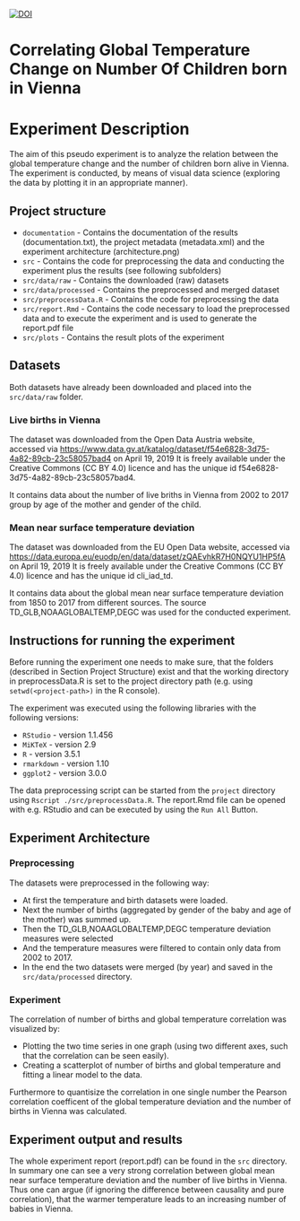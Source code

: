 
[![DOI](https://zenodo.org/badge/125386835.svg)](https://zenodo.org/badge/latestdoi/125386835)

# Correlating Global Temperature Change on Number Of Children born in Vienna

# Experiment Description

The aim of this pseudo experiment is to analyze the relation between the global temperature change and the number of children born alive in Vienna.
The experiment is conducted, by means of visual data science (exploring the data by plotting it in an appropriate manner).

## Project structure

* `documentation` - Contains the documentation of the results (documentation.txt), the project metadata (metadata.xml) and the experiment architecture (architecture.png)
* `src` - Contains the code for preprocessing the data and conducting the experiment plus the results (see following subfolders)
* `src/data/raw` - Contains the downloaded (raw) datasets
* `src/data/processed` - Contains the preprocessed and merged dataset
* `src/preprocessData.R` - Contains the code for preprocessing the data
* `src/report.Rmd` - Contains the code necessary to load the preprocessed data and to execute the experiment and is used to generate the report.pdf file
* `src/plots` - Contains the result plots of the experiment

## Datasets
Both datasets have already been downloaded and placed into the `src/data/raw` folder.

### Live births in Vienna

The dataset was downloaded from the Open Data Austria website, accessed via https://www.data.gv.at/katalog/dataset/f54e6828-3d75-4a82-89cb-23c58057bad4 on April 19, 2019
It is freely available under the Creative Commons (CC BY 4.0) licence and has the unique id f54e6828-3d75-4a82-89cb-23c58057bad4.

It contains data about the number of live briths in Vienna from 2002 to 2017 group by age of the mother and gender of the child.

### Mean near surface temperature deviation 

The dataset was downloaded from the EU Open Data website, accessed via https://data.europa.eu/euodp/en/data/dataset/zQAEvhkR7H0NQYU1HP5fA on April 19, 2019
It is freely available under the Creative Commons (CC BY 4.0) licence and has the unique id cli_iad_td.

It contains data about the global mean near surface temperature deviation from 1850 to 2017 from different sources. The source TD_GLB,NOAAGLOBALTEMP,DEGC was used for the conducted experiment.


## Instructions for running the experiment

Before running the experiment one needs to make sure, that the folders (described in Section Project Structure) exist and that the working directory in preprocessData.R is set to the project directory path (e.g. using `setwd(<project-path>)` in the R console).

The experiment was executed using the following libraries with the following versions:
* `RStudio` - version 1.1.456
* `MiKTeX` - version 2.9
* `R` - version 3.5.1
* `rmarkdown` - version 1.10
* `ggplot2` - version 3.0.0

The data preprocessing script can be started from the `project` directory using `Rscript ./src/preprocessData.R`.
The report.Rmd file can be opened with e.g. RStudio and can be executed by using the `Run All` Button.

## Experiment Architecture
### Preprocessing
The datasets were preprocessed in the following way:
* At first the temperature and birth datasets were loaded.
* Next the number of births (aggregated by gender of the baby and age of the mother) was summed up.
* Then the TD_GLB,NOAAGLOBALTEMP,DEGC temperature deviation measures were selected
* And the temperature measures were filtered to contain only data from 2002 to 2017.
* In the end the two datasets were merged (by year) and saved in the `src/data/processed` directory.

### Experiment
The correlation of number of births and global temperature correlation was visualized by:
* Plotting the two time series in one graph (using two different axes, such that the correlation can be seen easily).
* Creating a scatterplot of number of births and global temperature and fitting a linear model to the data.

Furthermore to quantisize the correlation in one single number the Pearson correlation coefficent of the global temperature deviation and the number of births in Vienna was calculated.

## Experiment output and results
The whole experiment report (report.pdf) can be found in the `src` directory.
In summary one can see a very strong correlation between global mean near surface temperature deviation and the number of live births in Vienna.
Thus one can argue (if ignoring the difference between causality and pure correlation), that the warmer temperature leads to an increasing number of babies in Vienna.
